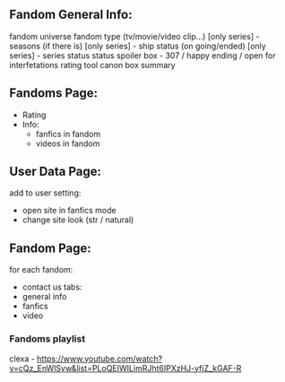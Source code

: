 ## Fandom General Info: ##
fandom universe
fandom type (tv/movie/video clip...)
[only series] - seasons (if there is)
[only series] - ship status (on going/ended)
[only series] - series status
status spoiler box - 307 / happy ending / open for interfetations
rating tool
canon box
summary

## Fandoms Page: ## 
- Rating
- Info: 
    - fanfics in fandom
    - videos in fandom

## User Data Page: ##
add to user setting:
- open site in fanfics mode
- change site look (str / natural)

## Fandom Page: ## 
for each fandom:
- contact us 
tabs:
 - general info
 - fanfics
 - video


 ### Fandoms playlist ###
 clexa - https://www.youtube.com/watch?v=cQz_EnWlSvw&list=PLoQEIWILimRJht6IPXzHJ-yfjZ_kGAF-R